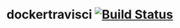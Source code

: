 # dockertravisci [![Build Status](https://travis-ci.org/oceanaut/dockertravisci.svg?branch=master)](https://travis-ci.org/oceanaut/dockertravisci)
